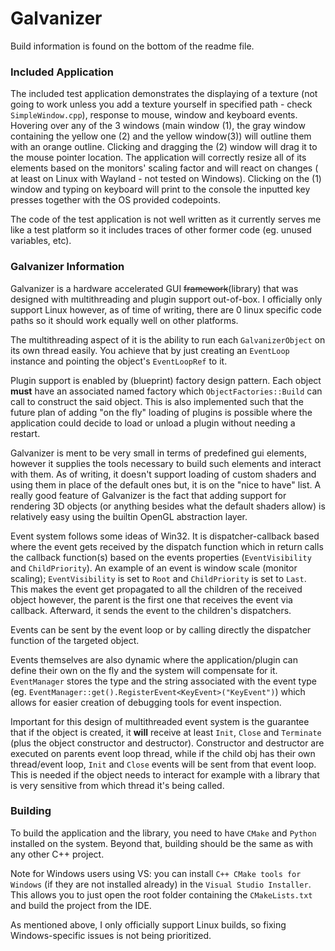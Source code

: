 # Galvanizer

Build information is found on the bottom of the readme file.

### Included Application

The included test application demonstrates the displaying of a texture (not going to work unless you add a texture
yourself in specified path - check `SimpleWindow.cpp`), response to mouse, window and keyboard events. Hovering over any
of the 3 windows (main window (1), the gray window containing the yellow one (2) and the yellow window(3)) will outline
them with an orange outline. Clicking and dragging the (2) window will drag it to the mouse pointer location. The
application will correctly resize all of its elements based on the monitors' scaling factor and will react on changes (
at least on Linux with Wayland - not tested on Windows). Clicking on the (1) window and typing on keyboard will print to
the console the inputted key presses together with the OS provided codepoints.

The code of the test application is not well written as it currently serves me like a test platform so it
includes traces of other former code (eg. unused variables, etc).

### Galvanizer Information

Galvanizer is a hardware accelerated GUI ~~framework~~(library) that was designed with multithreading and plugin support
out-of-box. I officially only support Linux however, as of time of writing, there are 0 linux specific code paths so it
should work equally well on other platforms.

The multithreading aspect of it is the ability to run each `GalvanizerObject` on its own thread easily. You
achieve that by just creating an `EventLoop` instance and pointing the object's `EventLoopRef` to it.

Plugin support is enabled by (blueprint) factory design pattern. Each object __must__ have an associated named factory
which `ObjectFactories::Build` can call to construct the said object. This is also implemented such that the future plan
of adding "on the fly" loading of plugins is possible where the application could decide to load or unload a plugin
without needing a restart.

Galvanizer is ment to be very small in terms of predefined gui elements, however it supplies the tools necessary to
build such elements and interact with them. As of writing, it doesn't support loading of custom shaders and using them
in place of the default ones but, it is on the "nice to have" list. A really good feature of Galvanizer is the fact that
adding support for rendering 3D objects (or anything besides what the default shaders allow) is relatively easy using
the builtin OpenGL abstraction layer.

Event system follows some ideas of Win32. It is dispatcher-callback based where the event gets received by the dispatch
function which in return calls the callback function(s) based on the events properties (`EventVisibility` and
`ChildPriority`). An example of an event is window scale (monitor scaling); `EventVisibility` is set to `Root` and
`ChildPriority` is set to `Last`. This makes the event get propagated to all the children of the received object
however, the parent is the first one that receives the event via callback. Afterward, it sends the event to the
children's dispatchers.

Events can be sent by the event loop or by calling directly the dispatcher function of the targeted object.

Events themselves are also dynamic where the application/plugin can define their own on the fly and the system will
compensate for it. `EventManager` stores the type and the string associated with the event type
(eg. `EventManager::get().RegisterEvent<KeyEvent>("KeyEvent")`) which allows for
easier creation of debugging tools for event inspection.

Important for this design of multithreaded event system is the guarantee that if the object is created, it __will__
receive at least `Init`, `Close` and `Terminate` (plus the object constructor and destructor). Constructor and
destructor are executed on parents event loop thread, while if the child obj has their own thread/event loop, `Init` and
`Close` events will be sent from that event loop. This is needed if the object needs to interact for example with a
library that is very sensitive from which thread it's being called.

### Building

To build the application and the library, you need to have `CMake` and `Python` installed on the system. Beyond that,
building should be the same as with any other C++ project.

Note for Windows users using VS: you can install `C++ CMake tools for Windows` (if they are not installed already) in
the `Visual Studio Installer`. This allows you to just open the root folder containing the `CMakeLists.txt` and build
the project from the IDE.

As mentioned above, I only officially support Linux builds, so fixing Windows-specific issues is not being prioritized.
